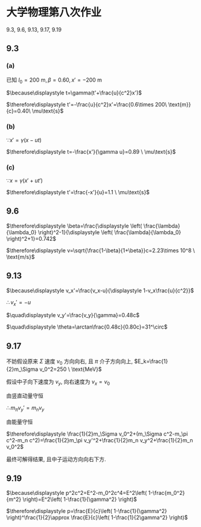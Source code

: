 # 大学物理第八次作业

9.3, 9.6, 9.13, 9.17, 9.19

## 9.3

### (a)

已知 $l_0=200 \ \text{m}, \beta=0.60, x'=-200\ \text{m}$

$\because\displaystyle t=\gamma(t'+\frac{u}{c^2}x')$

$\therefore\displaystyle t'=-\frac{u}{c^2}x'=\frac{0.6\times 200\ \text{m}}{c}=0.40\ \mu\text{s}$

### (b)

$\because x'=\gamma(x-ut)$

$\therefore\displaystyle t=-\frac{x'}{\gamma u}=0.89 \ \mu\text{s}$

### (c)

$\because x=\gamma(x'+ut')$

$\therefore\displaystyle t'=\frac{-x'}{u}=1.1 \ \mu\text{s}$


## 9.6

$\therefore\displaystyle \beta=\frac{\displaystyle \left( \frac{\lambda}{\lambda_0} \right)^2-1}{\displaystyle \left( \frac{\lambda}{\lambda_0} \right)^2+1}=0.742$

$\therefore\displaystyle v=\sqrt{\frac{1-\beta}{1+\beta}}c=2.23\times 10^8 \ \text{m/s}$


## 9.13

$\because\displaystyle v_x'=\frac{v_x-u}{\displaystyle 1-v_x\frac{u}{c^2}}$

$\therefore v_x'=-u$

$\quad\displaystyle v_y'=\frac{v_y}{\gamma}=0.48c$

$\quad\displaystyle \theta=\arctan\frac{0.48c}{0.80c}=31^\circ$


## 9.17

不妨假设原来 $\Sigma$ 速度 $v_0$ 方向向右, 且 $\pi$ 介子方向向上, $E_k=\frac{1}{2}m_\Sigma v_0^2=250 \ \text{MeV}$

假设中子向下速度为 $v_y$, 向右速度为 $v_x=v_0$

由竖直动量守恒

$\therefore m_\pi v_y'=m_n v_y$

由能量守恒

$\therefore\displaystyle \frac{1}{2}m_\Sigma v_0^2+(m_\Sigma c^2-m_\pi c^2-m_n c^2)=\frac{1}{2}m_\pi v_y'^2+\frac{1}{2}m_n v_y^2+\frac{1}{2}m_n v_0^2$

最终可解得结果, 且中子运动方向向右下方.


## 9.19

$\because\displaystyle p^2c^2=E^2-m_0^2c^4=E^2\left( 1-\frac{m_0^2}{m^2} \right)=E^2\left( 1-\frac{1}{\gamma^2} \right)$

$\therefore\displaystyle p=\frac{E}{c}\left( 1-\frac{1}{\gamma^2} \right)^\frac{1}{2}\approx \frac{E}{c}\left( 1-\frac{1}{2\gamma^2} \right)$
